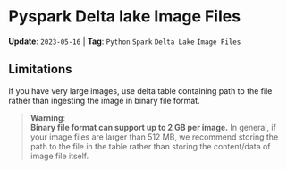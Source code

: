 # Pyspark Delta lake Image Files

**Update**: `2023-05-16` |
**Tag**: `Python` `Spark` `Delta Lake` `Image Files`

## Limitations

If you have very large images, use delta table containing path to the file rather
than ingesting the image in binary file format.

> **Warning**: \
> **Binary file format can support up to 2 GB per image.** In general, if your image
> files are larger than 512 MB, we recommend storing the path to the file in the
> table rather than storing the content/data of image file itself.
